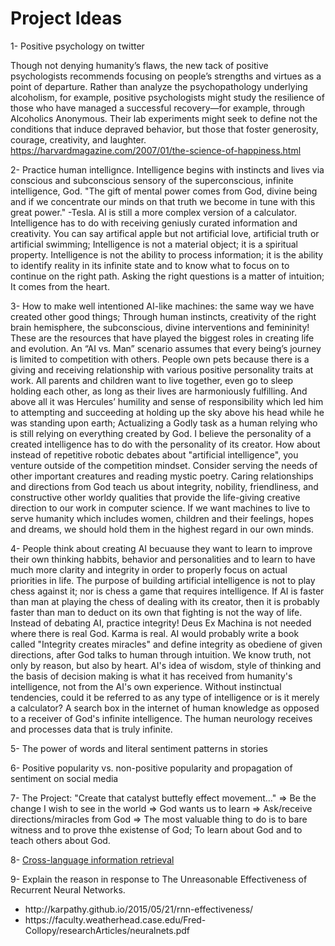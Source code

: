 # Project Ideas

1- Positive psychology on twitter

Though not denying humanity’s flaws, the new tack of positive psychologists recommends focusing on people’s strengths and virtues as a point of departure. Rather than analyze the psychopathology underlying alcoholism, for example, positive psychologists might study the resilience of those who have managed a successful recovery—for example, through Alcoholics Anonymous. Their lab experiments might seek to define not the conditions that induce depraved behavior, but those that foster generosity, courage, creativity, and laughter.
https://harvardmagazine.com/2007/01/the-science-of-happiness.html</br>

2- Practice human intellignce. Intelligence begins with instincts and lives via conscious and subconscious sensory of the superconscious, infinite intelligence, God. "The gift of mental power comes from God, divine being and if we concentrate our minds on that truth we become in tune with this great power." -Tesla. AI is still a more complex version of a calculator. Intelligence has to do with receiving geniusly curated information and creativity. You can say artifical apple but not artificial love, artificial truth or artificial swimming; Intelligence is not a material object; it is a spiritual property. Intelligence is not the ability to process information; it is the ability to identify reality in its infinite state and to know what to focus on to continue on the right path. Asking the right questions is a matter of intuition; It comes from the heart.

3- How to make well intentioned AI-like machines: the same way we have created other good things; Through human instincts, creativity of the right brain hemisphere, the subconscious, divine interventions and femininity! These are the resources that have played the biggest roles in creating life and evolution. An “AI vs. Man” scenario assumes that every being’s journey is limited to competition with others. People own pets because there is a giving and receiving relationship with various positive personality traits at work. All parents and children want to live together, even go to sleep holding each other, as long as their lives are harmoniously fulfilling. And above all it was Hercules’ humility and sense of responsibility which led him to attempting and succeeding at holding up the sky above his head while he was standing upon earth; Actualizing a Godly task as a human relying who is still relying on everything created by God. I believe the personality of a created intelligence has to do with the personality of its creator. How about instead of repetitive robotic debates about "artificial intelligence", you venture outside of the competition mindset. Consider serving the needs of other important creatures and reading mystic poetry. Caring relationships and directions from God teach us about integrity, nobility, friendliness, and constructive other worldy qualities that provide the life-giving creative direction to our work in computer science. If we want machines to live to serve humanity which includes women, children and their feelings, hopes and dreams, we should hold them in the highest regard in our own minds.

4- People think about creating AI becuause they want to learn to improve their own thinking habbits, behavior and personalities and to learn to have much more clarity and integrity in order to properly focus on actual priorities in life. The purpose of building artificial intelligence is not to play chess against it; nor is chess a game that requires intelligence. If AI is faster than man at playing the chess of dealing with its creator, then it is probably faster than man to deduct on its own that fighting is not the way of life. Instead of debating AI, practice integrity! Deus Ex Machina is not needed where there is real God. Karma is real. AI would probably write a book called "Integrity creates miracles" and define integrity as obediene of given directions, after God talks to human through intuition. We know truth, not only by reason, but also by heart. AI's idea of wisdom, style of thinking and the basis of decision making is what it has received from humanity's intelligence, not from the AI's own experience. Without instinctual tendencies, could it be referred to as any type of intelligence or is it merely a calculator? A search box in the internet of human knowledge as opposed to a receiver of God's infinite intelligence. The human neurology receives and processes data that is truly infinite. 

5- The power of words and literal sentiment patterns in stories

6- Positive popularity vs. non-positive popularity and propagation of sentiment on social media

7- The Project: "Create that catalyst buttefly effect movement..." => Be the change I wish to see in the world => God wants us to learn => Ask/receive directions/miracles from God => The most valuable thing to do is to bare witness and to prove thhe existense of God; To learn about God and to teach others about God.

8- <a href="https://en.wikipedia.org/wiki/Cross-language_information_retrieval">Cross-language information retrieval</a>

9- Explain the reason in response to The Unreasonable Effectiveness of Recurrent Neural Networks.
<ul>
  <li>http://karpathy.github.io/2015/05/21/rnn-effectiveness/</li>
  <li>https://faculty.weatherhead.case.edu/Fred-Collopy/researchArticles/neuralnets.pdf</li><ul>
